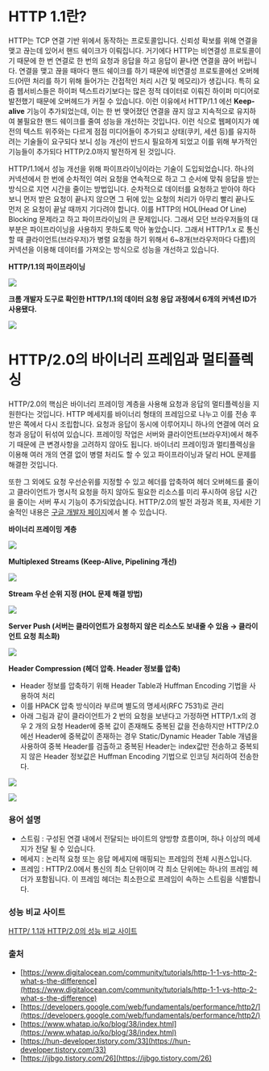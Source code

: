 # HTTP 1.1란?

HTTP는 TCP 연결 기반 위에서 동작하는 프로토콜입니다. 신뢰성 확보를 위해 연결을 맺고 끊는데 있어서 핸드 쉐이크가 이뤄집니다. 거기에다 HTTP는 비연결성 프로토콜이기 때문에 한 번 연결로 한 번의 요청과 응답을 하고 응답이 끝나면 연결을 끊어 버립니다. 연결을 맺고 끊을 때마다 핸드 쉐이크를 하기 때문에 비연결성 프로토콜에선 오버헤드(어떤 처리를 하기 위해 들어가는 간접적인 처리 시간 및 메모리)가 생깁니다. 특히 요즘 웹서비스들은 하이퍼 텍스트라기보다는 많은 정적 데이터로 이뤄진 하이퍼 미디어로 발전했기 때문에 오버헤드가 커질 수 있습니다. 이런 이유에서 HTTP/1.1 에선 **Keep-alive** 기능이 추가되었는데, 이는 한 번 맺어졌던 연결을 끊지 않고 지속적으로 유지하여 불필요한 핸드 쉐이크를 줄여 성능을 개선하는 것입니다. 이런 식으로 웹페이지가 예전의 텍스트 위주와는 다르게 점점 미디어들이 추가되고 상태(쿠키, 세션 등)를 유지하려는 기술들이 요구되다 보니 성능 개선이 반드시 필요하게 되었고 이를 위해 부가적인 기능들이 추가되다 HTTP/2.0까지 발전하게 된 것입니다.

HTTP/1.1에서 성능 개선을 위해 파이프라이닝이라는 기술이 도입되었습니다. 하나의 커넥션에서 한 번에 순차적인 여러 요청을 연속적으로 하고 그 순서에 맞춰 응답을 받는 방식으로 지연 시간을 줄이는 방법입니다. 순차적으로 데이터를 요청하고 받아야 하다 보니 먼저 받은 요청이 끝나지 않으면 그 뒤에 있는 요청의 처리가 아무리 빨리 끝나도 먼저 온 요청이 끝날 때까지 기다려야 합니다. 이를 HTTP의 HOL(Head Of Line) Blocking 문제라고 하고 파이프라이닝의 큰 문제입니다. 그래서 모던 브라우저들의 대부분은 파이프라이닝을 사용하지 못하도록 막아 놓았습니다. 그래서 HTTP/1.x 로 통신할 때 클라이언트(브라우저)가 병렬 요청을 하기 위해서 6~8개(브라우저마다 다름)의 커넥션을 이용해 데이터를 가져오는 방식으로 성능을 개선하고 있습니다.

**HTTP/1.1의 파이프라이닝**

![](https://www.whatap.io/ko/blog/38/img/http_1_1.png)

**크롬 개발자 도구로 확인한 HTTP/1.1의 데이터 요청 응답 과정에서 6개의 커넥션 ID가 사용됐다.**

![](https://www.whatap.io/ko/blog/38/img/http_1_2.png)


# HTTP/2.0의 바이너리 프레임과 멀티플렉싱

HTTP/2.0의 핵심은 바이너리 프레이밍 계층을 사용해 요청과 응답의 멀티플렉싱을 지원한다는 것입니다. HTTP 메세지를 바이너리 형태의 프레임으로 나누고 이를 전송 후 받은 쪽에서 다시 조립합니다. 요청과 응답이 동시에 이루어지니 하나의 연결에 여러 요청과 응답이 뒤섞여 있습니다. 프레이밍 작업은 서버와 클라이언트(브라우저)에서 해주기 때문에 큰 변경사항을 고려하지 않아도 됩니다. 바이너리 프레이밍과 멀티플렉싱을 이용해 여러 개의 연결 없이 병렬 처리도 할 수 있고 파이프라이닝과 달리 HOL 문제를 해결한 것입니다.

또한 그 외에도 요청 우선순위를 지정할 수 있고 헤더를 압축하여 헤더 오버헤드를 줄이고 클라이언트가 명시적 요청을 하지 않아도 필요한 리소스를 미리 푸시하여 응답 시간을 줄이는 서버 푸시 기능이 추가되었습니다. HTTP/2.0의 발전 과정과 목표, 자세한 기술적인 내용은 [구글 개발자 페이지](https://developers.google.com/web/fundamentals/performance/http2/)에서 볼 수 있습니다.

**바이너리 프레이밍 계층**

![](https://www.whatap.io/ko/blog/38/img/http_2.png)

**Multiplexed Streams (Keep-Alive, Pipelining 개선)**

![](https://t1.daumcdn.net/cfile/tistory/9903B4455BE1592C10)

**Stream 우선 순위 지정 (HOL 문제 해결 방법)**

![](https://t1.daumcdn.net/cfile/tistory/99266D465BE1595F06)

**Server Push (서버는 클라이언트가 요청하지 않은 리소스도 보내줄 수 있음 → 클라이언트 요청 최소화)**

![](https://t1.daumcdn.net/cfile/tistory/99A8B5395BE159C136)

**Header Compression (헤더 압축. Header 정보를 압축)**

- Header 정보를 압축하기 위해 Header Table과 Huffman Encoding 기법을 사용하여 처리
- 이를 HPACK 압축 방식이라 부르며 별도의 명세서(RFC 7531)로 관리
- 아래 그림과 같이 클라이언트가 2 번의 요청을 보낸다고 가정하면 HTTP/1.x의 경우 2 개의 요청 Header에 중복 값이 존재해도 중복된 값을 전송하지만 HTTP/2.0 에선 Header에 중복값이 존재하는 경우 Static/Dynamic Header Table 개념을 사용하여 중복 Header를 검출하고 중복된 Header는 index값만 전송하고 중복되지 않은 Header 정보값은 Huffman Encoding 기법으로 인코딩 처리하여 전송한다.

![](https://t1.daumcdn.net/cfile/tistory/99A736355BE15A1A32)

![](https://t1.daumcdn.net/cfile/tistory/99B9D9425BE15A5824)

### 용어 설명

- 스트림 : 구성된 연결 내에서 전달되는 바이트의 양방향 흐름이며, 하나 이상의 메세지가 전달 될 수 있습니다.
- 메세지 : 논리적 요청 또는 응답 메세지에 매핑되는 프레임의 전체 시퀀스입니다.
- 프레임 : HTTP/2.0에서 통신의 최소 단위이며 각 최소 단위에는 하나의 프레임 헤더가 포함됩니다. 이 프레임 헤더는 최소한으로 프레임이 속하는 스트림을 식별합니다.

### 성능 비교 사이트
[HTTP/ 1.1과 HTTP/2.0의 성능 비교 사이트](https://http1.golang.org/gophertiles?latency=1000)

### 출처

- [https://www.digitalocean.com/community/tutorials/http-1-1-vs-http-2-what-s-the-difference](https://www.digitalocean.com/community/tutorials/http-1-1-vs-http-2-what-s-the-difference)
- [https://developers.google.com/web/fundamentals/performance/http2/](https://developers.google.com/web/fundamentals/performance/http2/)
- [https://www.whatap.io/ko/blog/38/index.html](https://www.whatap.io/ko/blog/38/index.html)
- [https://hun-developer.tistory.com/33](https://hun-developer.tistory.com/33)
- [https://ijbgo.tistory.com/26](https://ijbgo.tistory.com/26)